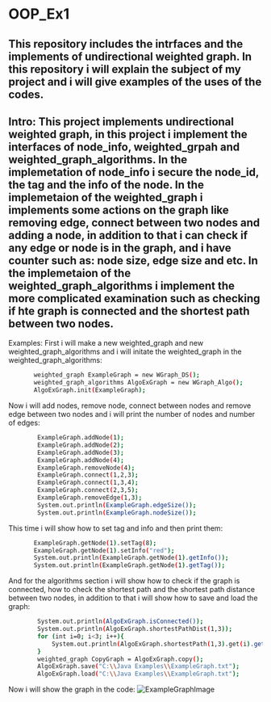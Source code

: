 # OOP_Ex1
This repository includes the intrfaces and the implements of undirectional weighted graph.
In this repository i will explain the subject of my project and i will give examples of the uses of the codes.
-----------------------------------------------------------------------------------------------------------------------------------------------------------------------------------

Intro:
This project implements undirectional weighted graph, in this project i implement the interfaces of node_info, weighted_grpah and weighted_graph_algorithms.
In the implemetation of node_info i  secure the node_id, the tag and the info of the node.
In the implemetaion of the weighted_graph i implements some actions on the graph like removing edge, connect between two nodes and adding a node, in addition to that i
can check if any edge or node is in the graph, and i have counter such as: node size, edge size and etc.
In the implemetaion of the weighted_graph_algorithms i implement the more complicated examination such as checking if hte graph is connected and the shortest path between 
two nodes.
------------------------------------------------------------------------------------------------------------------------------------------------------------------------------------
Examples:
First i will make a new weighted_graph and new weighted_graph_algorithms and i will initate the weighted_graph in the weighted_graph_algorithms:
 ```bash
        weighted_graph ExampleGraph = new WGraph_DS();
        weighted_graph_algorithms AlgoExGraph = new WGraph_Algo();
        AlgoExGraph.init(ExampleGraph);
```       
Now i will add nodes, remove node, connect between nodes and remove edge between two nodes and i will print the number of nodes and number of edges:
```bash
        ExampleGraph.addNode(1);
        ExampleGraph.addNode(2);
        ExampleGraph.addNode(3);
        ExampleGraph.addNode(4);
        ExampleGraph.removeNode(4);
        ExampleGraph.connect(1,2,3);
        ExampleGraph.connect(1,3,4);
        ExampleGraph.connect(2,3,5);
        ExampleGraph.removeEdge(1,3);
        System.out.println(ExampleGraph.edgeSize());
        System.out.println(ExampleGraph.nodeSize());
```
This time i will show how to set tag and info and then print them:
```bash
       ExampleGraph.getNode(1).setTag(8);
       ExampleGraph.getNode(1).setInfo("red");
       System.out.println(ExampleGraph.getNode(1).getInfo());
       System.out.println(ExampleGraph.getNode(1).getTag());
```
And for the algorithms section i will show how to check if the graph is connected, how to check the shortest path  and the shortest path distance
between two nodes, in addition to that i will show how to save and load the graph:
```bash
        System.out.println(AlgoExGraph.isConnected());
        System.out.println(AlgoExGraph.shortestPathDist(1,3));
        for (int i=0; i<3; i++){
            System.out.println(AlgoExGraph.shortestPath(1,3).get(i).getKey());
        }
        weighted_graph CopyGraph = AlgoExGraph.copy();
        AlgoExGraph.save("C:\\Java Examples\\ExampleGraph.txt");
        AlgoExGraph.load("C:\\Java Examples\\ExampleGraph.txt");
```
 Now i will show the graph in the code:
 ![ExampleGraphImage](https://pasteboard.co/JBfzehx.png)
